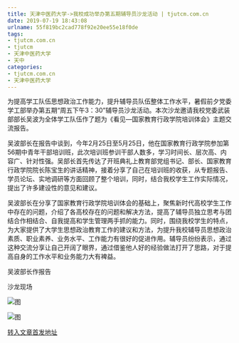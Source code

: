 ```yaml
---
title: 天津中医药大学->我校成功举办第五期辅导员沙龙活动 | tjutcm.com.cn
date: 2019-07-19 18:43:08
urlname: 55f819bc2cad778f92e20ee55e18f0de
tags: 
- tjutcm.com.cn
- tjutcm
- 天津中医药大学
- 天中
categories:
- tjutcm.com.cn
- 天津中医药大学
---
```



为提高学工队伍思想政治工作能力，提升辅导员队伍整体工作水平，暑假前夕党委学工部举办第五期“周五下午3：30”辅导员沙龙活动。本次沙龙邀请我校党委武装部部长吴波为全体学工队伍作了题为《看见—国家教育行政学院培训体会》主题交流报告。

吴波部长在报告中谈到，今年2月25日至5月25日，他在国家教育行政学院参加第56期中青年干部培训班，此次培训班参训干部人数多，学习时间长、层次高、内容广、针对性强。吴部长首先传达了开班典礼上教育部党组书记、部长、国家教育行政学院院长陈宝生的讲话精神，接着分享了自己在培训班的收获，从专题报告、学员论坛、实地调研等方面回顾了整个培训，同时，结合我校学生工作实际情况，提出了许多建设性的意见和建议。

吴波部长在分享了国家教育行政学院培训体会的基础上，聚焦新时代高校学生工作中存在的问题，介绍了各高校存在的问题和解决方法，提高了辅导员独立思考与团结合作相结合、自我提高和学生管理两手抓的能力。同时，围绕我校学生的特点，为大家提供了大学生思想政治教育工作的建议和方法，为提升我校辅导员思想政治素质、职业素养、业务水平、工作能力有很好的促进作用。辅导员纷纷表示，通过这种交流分享让自己开阔了眼界，通过借鉴他人好的经验做法打开了思路，对于提高自身的工作水平和业务能力大有裨益。

吴波部长作报告

沙龙现场



![图](http://news13.tjutcm.edu.cn/__local/B/75/8A/C541B3724F8CB0D550A11DBAB48_E78C8B36_1F0BC.jpg)

![图](http://news13.tjutcm.edu.cn/__local/B/39/BE/CCA388D330BA34F9993298814BB_159F05D4_B07D.jpg)

[转入文章首发地址](http://news13.tjutcm.edu.cn/info/1526/13418.htm)